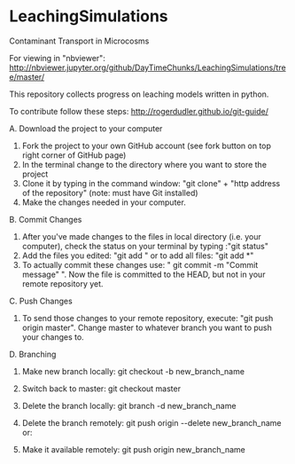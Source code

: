 # LeachingSimulations
Contaminant Transport in Microcosms

For viewing in "nbviewer":
http://nbviewer.jupyter.org/github/DayTimeChunks/LeachingSimulations/tree/master/


This repository collects progress on leaching models written in python.  

To contribute follow these steps: http://rogerdudler.github.io/git-guide/

A. Download the project to your computer

1. Fork the project to your own GitHub account (see fork button on top right corner of GitHub page)
2. In the terminal change to the directory where you want to store the project
3. Clone it by typing in the command window: "git clone" + "http address of the repository" (note: must have Git installed)
4. Make the changes needed in your computer.

B. Commit Changes

1. After you've made changes to the files in local directory (i.e. your computer), check the status on your terminal by typing :"git status"
2. Add the files you edited: "git add <filename>" or to add all files: "git add *"
3. To actually commit these changes use: " git commit -m "Commit message" ". Now the file is committed to the HEAD, but not in your remote repository yet.

C. Push Changes

1. To send those changes to your remote repository, execute: "git push origin master". Change master to whatever branch you want to push your changes to.

D. Branching

1. Make new branch locally: git checkout -b new_branch_name
2. Switch back to master: git checkout master

3. Delete the branch locally: git branch -d new_branch_name
4. Delete the branch remotely: git push origin --delete new_branch_name
or:
5. Make it available remotely: git push origin new_branch_name
